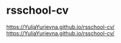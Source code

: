 # rsschool-cv
https://YuliaYurievna.github.io/rsschool-cv/
https://YuliaYurievna.github.io/rsschool-cv/